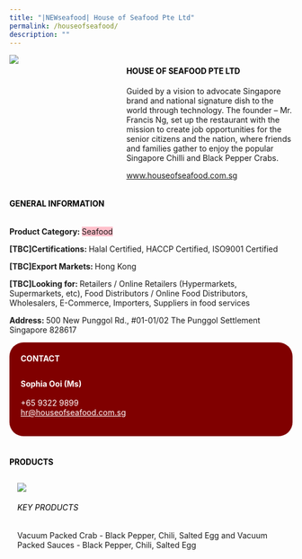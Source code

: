```yaml
---
title: "|NEWseafood| House of Seafood Pte Ltd"
permalink: /houseofseafood/
description: ""
---
```

<head>
	<div class="flex-paragraph">
		<!--hi there! this is a comment and will provide you with instructional guides-->
		<!--insert booth number here!-->
		<p style="text-transform: uppercase"></p></div>
			<div class="flex-container" style="display: flex; flex-wrap: wrap;">
				<!--insert DOWNLOAD link of company logo between the " marks!-->
			<div class="card sgds" style="flex: 1 1 40%; display: block;"><img src="https://doc-14-3s-docs.googleusercontent.com/docs/securesc/69isnljd6u5lkd2esi0uo09d7a1dfqf2/spv3psmkpc7t56o656okf2ta7qpilhgc/1676208825000/12105796777324072886/12105796777324072886/1hIOQ43dKYZC4mu7P6U9lBzLnXhgkQNee?e=download&ax=AB85Z1BmpK6eLkCjT-uckv3gjpVgmkHXR1TBdph0ZaF5N4wuAfFZ1G7gshSwv0YslrYR1s28PQgCyv3vzsLC830DPXiRq4-mVVMsYeIzeCYlkHuGO5LM4YTzwf1t-CWvs3OW_uEWjQAC7b2kiCgExVSFdGmplVs9hNatncJ68jjFDoFbiTSwy-zCj5BKWWoQpvio3_L3YhL_fIK4Y0QOKyE9Er11NBSGKxYP26xIlZlOVD7g6IfhVxEacJM1bNCFB7VtX-GzmccvBMeNhIkzBGazejD9-xBpk2IkFrTcSkzFQywFVIGA_UMNWIRs7cSWTwoMyzkqt4KpXQ6CGpvaL27fVlbmfY4hV6tfcrAYtlpNSzOppgSuWP2spGzLHy9W8xvStL_PmWkBOy35G5iLs8mvp1Kux_wFaBktBBhTZP4JkTMHPLaQeanEp3lV0SgLH4b0XZpWOkFXwUm4_V-RiquBHIBE0NU7gpQmW1G84WPzSlTb7a4IxVsrktCWWuoQa2GYdKZcGfqLy6ZSu7HucRfaz-lLupNuf3EMpsaxUpswIzbzYG6xI1HneXHzG2YfJOHWOwISQrPhsqWYvpveYjUyeolDnZz9InZPPwyDfsu0dJB3JotRwrSY-xxx1CfHzbB6Hqede6pdURbfzvkrhqcBAZoR0m3r43mHMHBeKri6uRWYVe3xZY-dIkeZzOVvXkBkIiZwSQGiAXJOELyIqlPNke1OX6U48y-uuOOq7C_3uYs_IC3yocG9YDJuUQnnY81LxmURNKaUDuiiHO30ofJtUevHd8Xfoh3-lT7DDEl86xmJb2iTE0n0HRkNedAcNVE299ImZ68SUlmTyKRvcAVV6gtcE6YFLWZYv647dRVJWMbVqO_i4yGAsIoDx3eC8EJg7O6xttblDao6fxpxHNNeUc6V5IcuXWN7kd4&uuid=9b818a58-47f2-447d-8fbe-d443f5b0de1e&authuser=0"></div>
	<div class="card-sgds" style="flex: 1 1 58%; display: block; margin-left: 3px">
		<h4 style="text-transform: uppercase; color: black;"><!--insert the exhibitor's name between the <b> tags here--><b>House of Seafood Pte Ltd</b></h4><!--insert the exhibitor's description between the <p> tags here-->
		<p>Guided by a vision to advocate Singapore brand and national
signature dish to the world through technology. The founder – Mr.
Francis Ng, set up the restaurant with the mission to create job
opportunities for the senior citizens and the nation, where friends
and families gather to enjoy the popular Singapore Chilli and Black
Pepper Crabs.</p>
		<!--insert the exhibitor's website link, making sure there is "https:// www." present please. make sure the entire https link goes in between the " marks-->
		<p><a href="www.houseofseafood.com.sg" target="_blank"><!--insert the www website link here (no need for https)-->www.houseofseafood.com.sg</a></p>
	</div>
</div>
</head>

<body>
	<h4 style="text-transform: uppercase; color: black;"><b>General Information</b></h4>
		<div class="flex-container" style="display: flex; flex-wrap: wrap;">
			<div class="card sgds" style="flex: 1 1 65%; display: block; align-self: stretch">
			<div class="flex-paragraph">
			<p><b>Product Category: </b><span style=" background-color: pink; border-radius: 10 px;"><!--insert the exhibitor's pdt cat between the <p> tags here-->Seafood</span></p> 
				<p><b>[TBC]Certifications: </b><!--insert all the exhibitor's certifications between the </b> and </p> here-->Halal Certified, HACCP Certified, ISO9001 Certified</p>
			<p><b>[TBC]Export Markets: </b><!--insert all the exhibitor's export markets between the </b> and </p> here-->Hong Kong</p>
			<p style="margin-bottom: 10px;"><b>[TBC]Looking for: </b><!--insert all the exhibitor's potential business partners between the </b> and </p> here-->Retailers / Online Retailers (Hypermarkets, Supermarkets, etc), Food Distributors / Online Food Distributors, Wholesalers, E-Commerce, Importers, Suppliers in food services</p><p><b>Address: </b><!--insert all the exhibitor's address the </b> and </p> here-->500 New Punggol Rd., #01-01/02 The Punggol Settlement
Singapore 828617</p>
			</div>
		</div>
		<div class="card sgds" style="flex: 1 1 35%; padding: 10px; display: block; background-color: maroon; border-radius: 25px; align-self: center;">
		<h4 style="color: white; margin-top: 10px; margin-left: 10px;">CONTACT</h4>
		<div class="flex-paragraph">
			<!--replace with exhibitor's: -->
			<p style="padding: 10px; color: white;"><b><!-- POC name-->Sophia Ooi (Ms)</b><br><!-- designation--> <br><!--contact number-->+65 9322 9899<br><!-- for linking purposes, insert their email after "mailto:"...--><a href="mailto:hr@houseofseafood.com.sg" style="color: white;"><!--...and also include the display email before </a> here-->hr@houseofseafood.com.sg</a></p>
		</div>
			</div>
		</div>
	<br>
		<h4 style="text-transform: uppercase; color: black;"><b>products</b></h4>
<div style="display: flex; flex-wrap: wrap;">
  <div class="card sgds" style="flex: 1 1 47%; margin: 10px; display: block;"><!--insert the exhibitor's DOWNLOAD image for product between the " marks here-->
	<div class="flex-image" style="display: block;"><img src="https://doc-14-3s-docs.googleusercontent.com/docs/securesc/69isnljd6u5lkd2esi0uo09d7a1dfqf2/7cb7le5ish7q6u5di3rce3al8m95rrb7/1676208675000/12105796777324072886/12105796777324072886/13_FZULEFyENzNWDQ9LMk-6NMiAV8whba?e=download&ax=AB85Z1BfbsmtFj5kfJlrkn8GdbsjwEYhuxtscDv5NAfJWeMNFxQrN8o-8XObPESqNEPH-Ng8n-j-ej3tLW9uX7eVLejy7jnnDnLGsFKznfKn6m0tEn3JjVJeWEcGX7EZ3rycdmcnEPFRiajYhPnBzb_bvwAf3ZPPaY4jJgrfCaMtojL_pNcdO7QvBh7g_Az3mYXggh7qURISKXv-8YB8a5A0PzZalrR8UNd8QdqDJv1oEojOqXq0ZQPp1BVvM_R0MFPI61plLasnWrQF7x2lXbMSLFhRHJGNx8jyeGMInwr4W7h7cipqUIAD324fooldumWATzgSlJn94W23w3skyk2EBOHlXBEk62yVJkplbcFRlxCMtfMShBvZtJdGI8H1Hso8n5lPLElb-JW_2tjpOuUTdV2VcRjJLnDSyhC-ctIHuO_lWwY9Zb-JTtGjOpzJoVrfwNtVHiRykatEVDYsqftOpzTQqy5zQvm9EuqITHtt9D60NzRf6j6cSCqW4fqj8AiM2HTd-9qQbMhDp-fd-ACT_ZiqbHQ9YMoH32-UtcXRcnHN_pC3AnhLrtm1Xs45NmSVEqrzMW8jMcxQHnA-r-177omt8FTh6i-fqXYdU2jH_LJJ-AfdR4scsz14d-EZ6JB3tLXvFYmQqAaSzbKQJiFd8pJngEod7JDwuM4FUXt6gWcaowb3KPvpMeOlLc_nR6eG3j0ED_MA4CjvZLJKvk3CoXOSKD7_CfBaJl-b93raWxMDT3DnmWGepaSF9-gzICGowxNyxcf_GggbR8RhKb-fKnBcEFBfcdcrydmk2_mlVTLAYjeravTRrB4XfsQS2KwkIAzLnok15h0E_FcVda0GCC7ln9BSr_eXOMDLhd6FK5RLSl9mhkdDgqYX8AD6wGRiBTRWiU25O7buUIJrzyCKp9Y_7h6Rt41Hd7c&uuid=a60a1105-7a75-4536-8a1f-81d93e557259&authuser=0"></div>
	<div class="flex-paragraph">
		<h6 style="text-transform: uppercase; color: black;"><!--insert product name before </h6> and product description after <p>-->Key Products</h6>
Vacuum Packed Crab - Black Pepper, Chili, Salted Egg and Vacuum
Packed Sauces - Black Pepper, Chili, Salted Egg





</p></div>
